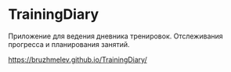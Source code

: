 # TrainingDiary
Приложение для ведения дневника тренировок. Отслеживания прогресса и планирования занятий.

https://bruzhmelev.github.io/TrainingDiary/

